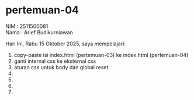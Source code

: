 # pertemuan-04

NIM : 2511500081<br>
Nama : Arief Budikurniawan<br>

Hari Ini, Rabu 15 Oktober 2025, saya mempelajari:
<ol>
  <li>copy-paste isi index.html (pertemuan-03) ke index.html (pertemuan-04)</li>
  <li>ganti internal css ke eksternal css</li>
  <li>aturan css untuk body dan global reset</li>
  <li></li>
  <li></li>
  <li></li>
  <li></li>
</ol>